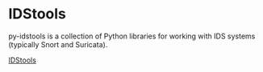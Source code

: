 # IDStools #

py-idstools is a collection of Python libraries for working with IDS systems (typically Snort and Suricata).

[IDStools](https://github.com/jasonish/py-idstools)
